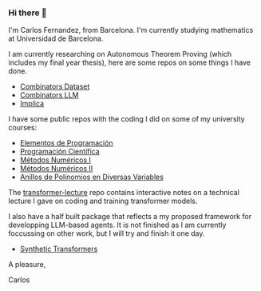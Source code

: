 ### Hi there 👋

<!--
**CarlosFerLo/CarlosFerLo** is a ✨ _special_ ✨ repository because its `README.md` (this file) appears on your GitHub profile.

Here are some ideas to get you started:

- 🔭 I’m currently working on ...
- 🌱 I’m currently learning ...
- 👯 I’m looking to collaborate on ...
- 🤔 I’m looking for help with ...
- 💬 Ask me about ...
- 📫 How to reach me: ...
- 😄 Pronouns: ...
- ⚡ Fun fact: ...
-->
I'm Carlos Fernandez, from Barcelona. I'm currently studying mathematics at Universidad de Barcelona.

I am currently researching on Autonomous Theorem Proving (which includes my final year thesis), here are some repos on some things I have done.
 - [Combinators Dataset](https://github.com/CarlosFerLo/combinators-dataset)
 - [Combinators LLM](https://github.com/CarlosFerLo/combinators-llm)
 - [Implica](https://github.com/CarlosFerLo/implicational-logic-graph)
   
I have some public repos with the coding I did on some of my university courses:
 - [Elementos de Programación](https://github.com/CarlosFerLo/Elements-de-Programacio)
 - [Programación Científica](https://github.com/CarlosFerLo/PrograCientifica)
 - [Métodos Numéricos I](https://github.com/CarlosFerLo/metodos-numericos)
 - [Métodos Numéricos II](https://github.com/CarlosFerLo/metodos-numericos-2)
 - [Anillos de Polinomios en Diversas Variables](https://github.com/CarlosFerLo/anillos-de-polinomios)

The [transformer-lecture](https://github.com/CarlosFerLo/transformer-lecture) repo contains interactive notes on a technical lecture I gave on coding and training transformer models.

I also have a half built package that reflects a my proposed framework for developping LLM-based agents.
It is not finished as I am currently foccussing on other work, but I will try and finish it one day.
 - [Synthetic Transformers](https://github.com/CarlosFerLo/synthetic-transformers)

A pleasure,

Carlos
